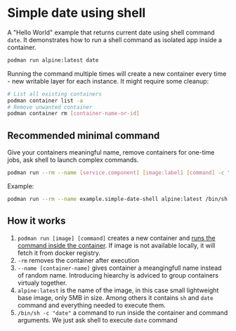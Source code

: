 # Simple date using shell
A "Hello World" example that returns current date using shell command `date`. It demonstrates how to run a shell command as isolated app inside a container. 

```sh
podman run alpine:latest date
```

Running the command multiple times will create a new container every time - new writable layer for each instance. It might require some cleanup:

```sh
# List all existing containers
podman container list -a
# Remove unwanted container
podman container rm [container-name-or-id]
```

## Recommended minimal command

Give your containers meaningful name, remove containers for one-time jobs, ask shell to launch complex commands.

```sh
podman run --rm --name [service.component] [image:label] [command] -c "[command-arguments]"
```

Example:
```sh
podman run --rm --name example.simple-date-shell alpine:latest /bin/sh -c "date"
```

## How it works
1. `podman run [image] [command]` creates a new container and [runs the command inside the container](https://docs.podman.io/en/latest/markdown/podman-run.1.html). If image is not available locally, it will fetch it from docker registry.
1. `-rm` removes the container after execution
1. `--name [container-name]` gives container a meangingfull name instead of random name. Introducing hiearchy is adviced to group containers virtualy together.
1. `alpine:latest` is the name of the image, in this case small lightweight base image, only 5MB in size. Among others it contains `sh` and `date` command and everything needed to execute them.
1. `/bin/sh -c "date"` a command to run inside the container and command arguments. We just ask shell to execute `date` command
